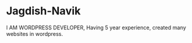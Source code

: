 # Jagdish-Navik
I AM WORDPRESS DEVELOPER, Having 5 year experience, created many websites in wordpress.
